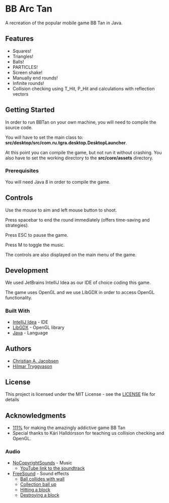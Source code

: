 # BB Arc Tan

A recreation of the popular mobile game BB Tan in Java.

## Features

* Squares!
* Triangles!
* Balls!
* PARTICLES!
* Screen shake!
* Manually end rounds!
* Infinite rounds!
* Collision checking using T_Hit, P_Hit and calculations with reflection vectors

## Getting Started

In order to run BBTan on your own machine, you will need to compile the source code.

You will have to set the main class to: **src/desktop/src/com.ru.tgra.desktop.DesktopLauncher**.

At this point you can compile the game, but not run it without crashing. You also have to set the working directory to the **src/core/assets** directory.

### Prerequisites

You will need Java 8 in order to compile the game.

## Controls

Use the mouse to aim and left mouse button to shoot.

Press spacebar to end the round immediately (offers time-saving and strategies).

Press ESC to pause the game.

Press M to toggle the music.

The controls are also displayed on the main menu of the game.

## Development

We used JetBrains IntelliJ Idea as our IDE of choice coding this game.

The game uses OpenGL and we use LibGDX in order to access OpenGL functionality.

### Built With

* [IntelliJ Idea](https://www.jetbrains.com/idea/) - IDE
* [LibGDX](https://libgdx.badlogicgames.com/) - OpenGL library
* [Java](https://www.java.com/en/) - Language

## Authors

* [Christian A. Jacobsen](https://github.com/ChristianJacobsen/)
* [Hilmar Tryggvason](https://github.com/Indexu/)

## License

This project is licensed under the MIT License - see the [LICENSE](LICENSE) file for details

## Acknowledgments

* [111%](http://www.111percent.net/) for making the amazingly addictive game BB Tan
* Special thanks to Kári Halldórsson for teaching us collision checking and OpenGL.

### Audio

* [NoCopyrightSounds](http://nocopyrightsounds.co.uk/) - Music
    * [YouTube link to the soundtrack](https://www.youtube.com/watch?v=Kvt-FLjON9M)
* [FreeSound](https://freesound.org/) - Sound effects
    * [Ball collides with wall](https://freesound.org/people/unfa/sounds/156667/)
    * [Collection ball up](https://freesound.org/people/GameAudio/sounds/220173/)
    * [Hitting a block](https://freesound.org/people/fordps3/sounds/186669/)
    * [Destroying a block](https://freesound.org/people/killkhan/sounds/150210/)